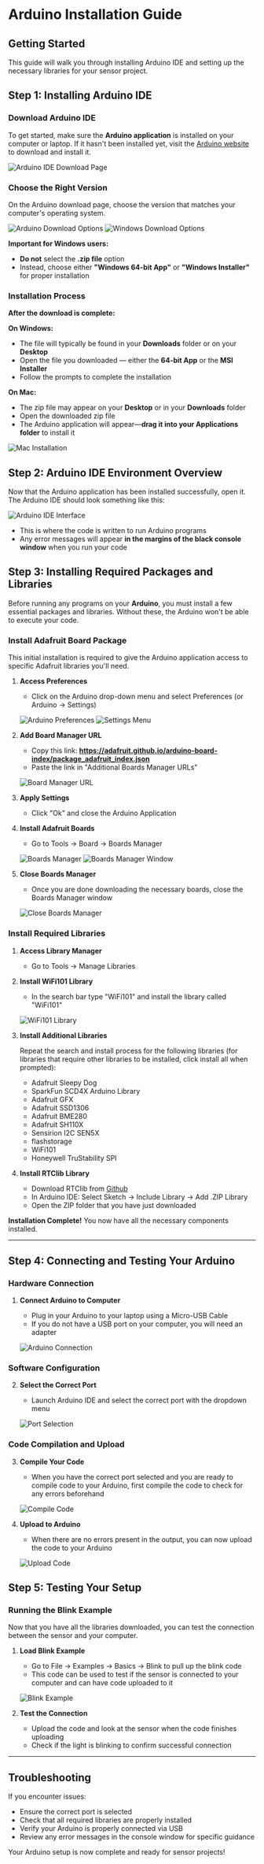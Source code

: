 # Arduino Installation Guide

## Getting Started

This guide will walk you through installing Arduino IDE and setting up the necessary libraries for your sensor project.

## Step 1: Installing Arduino IDE

### Download Arduino IDE

To get started, make sure the **Arduino application** is installed on your computer or laptop. If it hasn't been installed yet, visit the [Arduino website](https://www.arduino.cc/en/software/) to download and install it.

![Arduino IDE Download Page](image-50.png)

### Choose the Right Version

On the Arduino download page, choose the version that matches your computer's operating system.

![Arduino Download Options](../images/Installing_Arduino_236_Getting_Started1.JPG)
![Windows Download Options](../images/Installing_Arduino_236_Getting_Started2.JPG)

**Important for Windows users:**
- **Do not** select the **.zip file** option
- Instead, choose either **"Windows 64-bit App"** or **"Windows Installer"** for proper installation

### Installation Process

**After the download is complete:**

**On Windows:**
- The file will typically be found in your **Downloads** folder or on your **Desktop**
- Open the file you downloaded — either the **64-bit App** or the **MSI Installer**
- Follow the prompts to complete the installation

**On Mac:**
- The zip file may appear on your **Desktop** or in your **Downloads** folder
- Open the downloaded zip file
- The Arduino application will appear—**drag it into your Applications folder** to install it

![Mac Installation](../images/Installing_Arduino_236_Getting_Started3.JPG)

## Step 2: Arduino IDE Environment Overview

Now that the Arduino application has been installed successfully, open it. The Arduino IDE should look something like this:

![Arduino IDE Interface](../images/Installing_Arduino_236_Getting_Started4.JPG)

- This is where the code is written to run Arduino programs
- Any error messages will appear **in the margins of the black console window** when you run your code

## Step 3: Installing Required Packages and Libraries

Before running any programs on your **Arduino**, you must install a few essential packages and libraries. Without these, the Arduino won't be able to execute your code.

### Install Adafruit Board Package

This initial installation is required to give the Arduino application access to specific Adafruit libraries you'll need.

1. **Access Preferences**
   - Click on the Arduino drop-down menu and select Preferences (or Arduino → Settings)
   
   ![Arduino Preferences](../images/Installing_Arduino_236_Getting_Started5.JPG)
   ![Settings Menu](image-51.png)

2. **Add Board Manager URL**
   - Copy this link: **https://adafruit.github.io/arduino-board-index/package_adafruit_index.json**
   - Paste the link in "Additional Boards Manager URLs"
   
   ![Board Manager URL](../images/Installing_Arduino_236_Getting_Started7.JPG)

3. **Apply Settings**
   - Click "Ok" and close the Arduino Application

4. **Install Adafruit Boards**
   - Go to Tools → Board → Boards Manager
   
   ![Boards Manager](../images/Installing_Arduino_236_Getting_Started8.JPG)
   ![Boards Manager Window](../images/Installing_Arduino_236_Getting_Started9.JPG)

5. **Close Boards Manager**
   - Once you are done downloading the necessary boards, close the Boards Manager window
   
   ![Close Boards Manager](../images/Installing_Arduino_236_Getting_Started10.JPG)

### Install Required Libraries

1. **Access Library Manager**
   - Go to Tools → Manage Libraries

2. **Install WiFi101 Library**
   - In the search bar type "WiFi101" and install the library called "WiFi101"
   
   ![WiFi101 Library](../images/Installing_Arduino_236_Getting_Started16.JPG)

3. **Install Additional Libraries**
   
   Repeat the search and install process for the following libraries (for libraries that require other libraries to be installed, click install all when prompted):

   - Adafruit Sleepy Dog
   - SparkFun SCD4X Arduino Library
   - Adafruit GFX
   - Adafruit SSD1306
   - Adafruit BME280
   - Adafruit SH110X
   - Sensirion I2C SEN5X
   - flashstorage
   - WiFi101
   - Honeywell TruStability SPI

4. **Install RTClib Library**
   - Download RTClib from [Github](https://github.com/adafruit/RTClib)
   - In Arduino IDE: Select Sketch → Include Library → Add .ZIP Library
   - Open the ZIP folder that you have just downloaded

**Installation Complete!** You now have all the necessary components installed.

---

## Step 4: Connecting and Testing Your Arduino

### Hardware Connection

1. **Connect Arduino to Computer**
   - Plug in your Arduino to your laptop using a Micro-USB Cable
   - If you do not have a USB port on your computer, you will need an adapter
   
   ![Arduino Connection](../images/Installing_Arduino_236_Getting_Started11.JPG)

### Software Configuration

2. **Select the Correct Port**
   - Launch Arduino IDE and select the correct port with the dropdown menu
   
   ![Port Selection](../images/Installing_Arduino_236_Getting_Started12.JPG)

### Code Compilation and Upload

3. **Compile Your Code**
   - When you have the correct port selected and you are ready to compile code to your Arduino, first compile the code to check for any errors beforehand
   
   ![Compile Code](../images/Installing_Arduino_236_Getting_Started13.JPG)

4. **Upload to Arduino**
   - When there are no errors present in the output, you can now upload the code to your Arduino
   
   ![Upload Code](../images/Installing_Arduino_236_Getting_Started14.JPG)

## Step 5: Testing Your Setup

### Running the Blink Example

Now that you have all the libraries downloaded, you can test the connection between the sensor and your computer.

1. **Load Blink Example**
   - Go to File → Examples → Basics → Blink to pull up the blink code
   - This code can be used to test if the sensor is connected to your computer and can have code uploaded to it
   
   ![Blink Example](../images/Installing_Arduino_236_Getting_Started15.JPG)

2. **Test the Connection**
   - Upload the code and look at the sensor when the code finishes uploading
   - Check if the light is blinking to confirm successful connection

---

## Troubleshooting

If you encounter issues:
- Ensure the correct port is selected
- Check that all required libraries are properly installed
- Verify your Arduino is properly connected via USB
- Review any error messages in the console window for specific guidance

Your Arduino setup is now complete and ready for sensor projects!